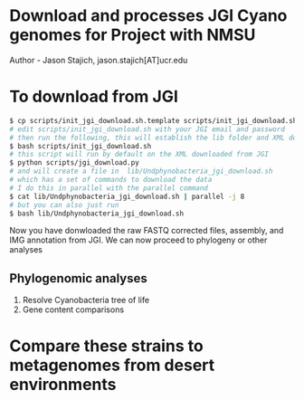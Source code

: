 # Download and processes JGI Cyano genomes for Project with NMSU

Author - Jason Stajich, jason.stajich[AT]ucr.edu

# To download from JGI

```bash
$ cp scripts/init_jgi_download.sh.template scripts/init_jgi_download.sh
# edit scripts/init_jgi_download.sh with your JGI email and password
# then run the following, this will establish the lib folder and XML download from JGI
$ bash scripts/init_jgi_download.sh
# this script will run by default on the XML downloaded from JGI
$ python scripts/jgi_download.py
# and will create a file in  lib/Undphynobacteria_jgi_download.sh
# which has a set of commands to download the data
# I do this in parallel with the parallel command
$ cat lib/Undphynobacteria_jgi_download.sh | parallel -j 8
# but you can also just run
$ bash lib/Undphynobacteria_jgi_download.sh
```

Now you have donwloaded the raw FASTQ corrected files, assembly, and IMG annotation from JGI.
We can now proceed to phylogeny or other analyses


## Phylogenomic analyses
1. Resolve Cyanobacteria tree of life
2. Gene content comparisons

# Compare these strains to metagenomes from desert environments
